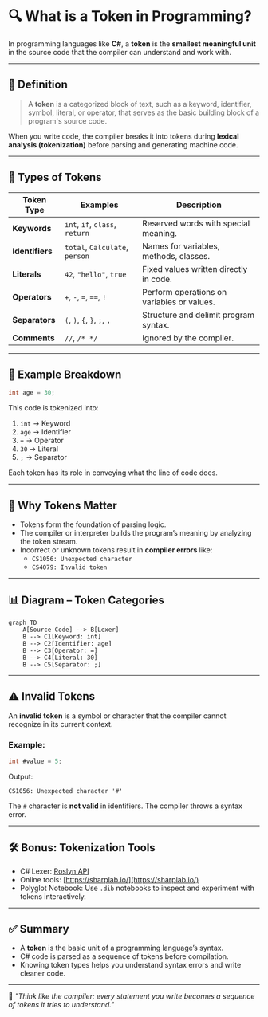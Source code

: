 
# 🔍 What is a Token in Programming?

In programming languages like **C#**, a **token** is the **smallest meaningful unit** in the source code that the compiler can understand and work with.

---

## 📘 Definition

> A **token** is a categorized block of text, such as a keyword, identifier, symbol, literal, or operator, that serves as the basic building block of a program's source code.

When you write code, the compiler breaks it into tokens during **lexical analysis (tokenization)** before parsing and generating machine code.

---

## 🧱 Types of Tokens

| Token Type        | Examples                        | Description                                |
|-------------------|----------------------------------|--------------------------------------------|
| **Keywords**       | `int`, `if`, `class`, `return`   | Reserved words with special meaning.       |
| **Identifiers**    | `total`, `Calculate`, `person`   | Names for variables, methods, classes.     |
| **Literals**       | `42`, `"hello"`, `true`          | Fixed values written directly in code.     |
| **Operators**      | `+`, `-`, `=`, `==`, `!`         | Perform operations on variables or values. |
| **Separators**     | `(`, `)`, `{`, `}`, `;`, `,`     | Structure and delimit program syntax.      |
| **Comments**       | `//`, `/* */`                    | Ignored by the compiler.                   |

---

## 🧪 Example Breakdown

```csharp
int age = 30;
```

This code is tokenized into:

1. `int` → Keyword  
2. `age` → Identifier  
3. `=` → Operator  
4. `30` → Literal  
5. `;` → Separator  

Each token has its role in conveying what the line of code does.

---

## 🎯 Why Tokens Matter

- Tokens form the foundation of parsing logic.
- The compiler or interpreter builds the program’s meaning by analyzing the token stream.
- Incorrect or unknown tokens result in **compiler errors** like:
  - `CS1056: Unexpected character`
  - `CS4079: Invalid token`

---

## 📊 Diagram – Token Categories

```mermaid
graph TD
    A[Source Code] --> B[Lexer]
    B --> C1[Keyword: int]
    B --> C2[Identifier: age]
    B --> C3[Operator: =]
    B --> C4[Literal: 30]
    B --> C5[Separator: ;]
```

---

## ⚠️ Invalid Tokens

An **invalid token** is a symbol or character that the compiler cannot recognize in its current context.

### Example:

```csharp
int #value = 5;
```

Output:
```
CS1056: Unexpected character '#'
```

The `#` character is **not valid** in identifiers. The compiler throws a syntax error.

---

## 🛠 Bonus: Tokenization Tools

- C# Lexer: [Roslyn API](https://github.com/dotnet/roslyn)
- Online tools: [https://sharplab.io/](https://sharplab.io/)
- Polyglot Notebook: Use `.dib` notebooks to inspect and experiment with tokens interactively.

---

## ✅ Summary

- A **token** is the basic unit of a programming language’s syntax.
- C# code is parsed as a sequence of tokens before compilation.
- Knowing token types helps you understand syntax errors and write cleaner code.

---

🧠 *"Think like the compiler: every statement you write becomes a sequence of tokens it tries to understand."*

